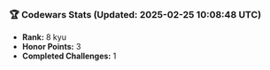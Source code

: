 ### 🏆 Codewars Stats (Updated: 2025-02-25 10:08:48 UTC)

- **Rank:** 8 kyu
- **Honor Points:** 3
- **Completed Challenges:** 1
